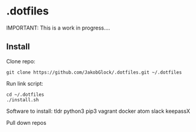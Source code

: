 # .dotfiles

IMPORTANT: This is a work in progress....

## Install

Clone repo:

`git clone https://github.com/JakobGlock/.dotfiles.git ~/.dotfiles`

Run link script:

```
cd ~/.dotfiles
./install.sh
```



Software to install:
tldr
python3
pip3
vagrant
docker
atom
slack
keepassX

Pull down repos
